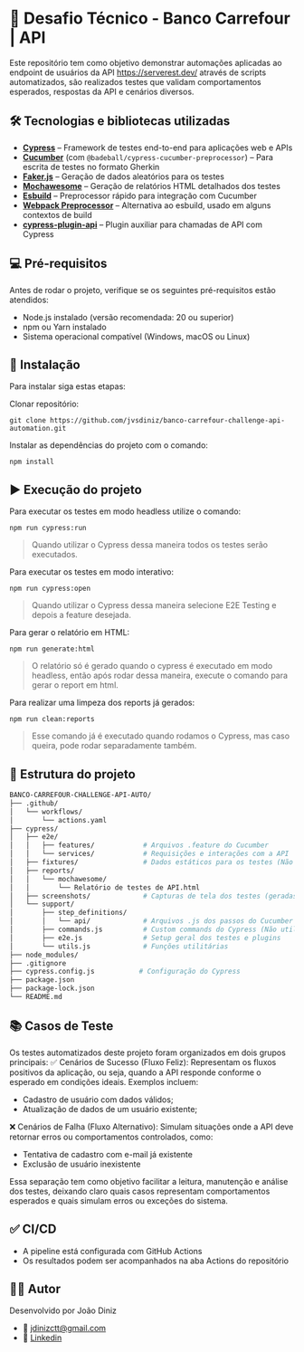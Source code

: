 # 🔵 Desafio Técnico - Banco Carrefour | API 

Este repositório tem como objetivo demonstrar automações aplicadas ao endpoint de usuários da API https://serverest.dev/ através de scripts automatizados, são realizados testes que validam comportamentos esperados, respostas da API e cenários diversos.

## 🛠️ Tecnologias e bibliotecas utilizadas

- **[Cypress](https://www.cypress.io/)** – Framework de testes end-to-end para aplicações web e APIs
- **[Cucumber](https://cucumber.io/)** (com `@badeball/cypress-cucumber-preprocessor`) – Para escrita de testes no formato Gherkin
- **[Faker.js](https://github.com/faker-js/faker)** – Geração de dados aleatórios para os testes
- **[Mochawesome](https://github.com/adamgruber/mochawesome)** – Geração de relatórios HTML detalhados dos testes
- **[Esbuild](https://github.com/evanw/esbuild)** – Preprocessor rápido para integração com Cucumber
- **[Webpack Preprocessor](https://github.com/cypress-io/cypress-webpack-preprocessor)** – Alternativa ao esbuild, usado em alguns contextos de build
- **[cypress-plugin-api](https://www.npmjs.com/package/cypress-plugin-api)** – Plugin auxiliar para chamadas de API com Cypress

## 💻 Pré-requisitos

Antes de rodar o projeto, verifique se os seguintes pré-requisitos estão atendidos:

- Node.js instalado (versão recomendada: 20 ou superior)
- npm ou Yarn instalado
- Sistema operacional compatível (Windows, macOS ou Linux)

## 🚀 Instalação

Para instalar siga estas etapas:

Clonar repositório: 
```
git clone https://github.com/jvsdiniz/banco-carrefour-challenge-api-automation.git
```

Instalar as dependências do projeto com o comando:
```
npm install
```

## ▶️ Execução do projeto

Para executar os testes em modo headless utilize o comando:
```
npm run cypress:run
```
> Quando utilizar o Cypress dessa maneira todos os testes serão executados.

Para executar os testes em modo interativo:
```
npm run cypress:open
```
> Quando utilizar o Cypress dessa maneira selecione E2E Testing e depois a feature desejada.

Para gerar o relatório em HTML:
```
npm run generate:html
```
> O relatório só é gerado quando o cypress é executado em modo headless, então após rodar dessa maneira, execute o comando para gerar o report em html.

Para realizar uma limpeza dos reports já gerados:
```
npm run clean:reports
```
> Esse comando já é executado quando rodamos o Cypress, mas caso queira, pode rodar separadamente também.

## 📁 Estrutura do projeto
```bash
BANCO-CARREFOUR-CHALLENGE-API-AUTO/
├── .github/
│   └── workflows/
│       └── actions.yaml
├── cypress/
│   ├── e2e/
│   │   ├── features/            # Arquivos .feature do Cucumber
│   │   └── services/            # Requisições e interações com a API
│   ├── fixtures/                # Dados estáticos para os testes (Não utilizado)
│   ├── reports/
│   │   └── mochawesome/
│   │       └── Relatório de testes de API.html
│   ├── screenshots/             # Capturas de tela dos testes (geradas automaticamente)
│   └── support/
│       ├── step_definitions/
│       │   └── api/             # Arquivos .js dos passos do Cucumber
│       ├── commands.js          # Custom commands do Cypress (Não utilizado)
│       ├── e2e.js               # Setup geral dos testes e plugins
│       └── utils.js             # Funções utilitárias
├── node_modules/
├── .gitignore
├── cypress.config.js           # Configuração do Cypress
├── package.json
├── package-lock.json
└── README.md
```

## 📚 Casos de Teste
Os testes automatizados deste projeto foram organizados em dois grupos principais:
✅ Cenários de Sucesso (Fluxo Feliz):
Representam os fluxos positivos da aplicação, ou seja, quando a API responde conforme o esperado em condições ideais. Exemplos incluem:
- Cadastro de usuário com dados válidos;
- Atualização de dados de um usuário existente;

❌ Cenários de Falha (Fluxo Alternativo):
Simulam situações onde a API deve retornar erros ou comportamentos controlados, como:
- Tentativa de cadastro com e-mail já existente
- Exclusão de usuário inexistente

Essa separação tem como objetivo facilitar a leitura, manutenção e análise dos testes, deixando claro quais casos representam comportamentos esperados e quais simulam erros ou exceções do sistema.

## ✅ CI/CD 
- A pipeline está configurada com GitHub Actions
- Os resultados podem ser acompanhados na aba Actions do repositório

## 👨‍💻 Autor
Desenvolvido por João Diniz
- 📧 jdinizctt@gmail.com
- 📧 [Linkedin](https://www.linkedin.com/in/jvsdiniz/)
